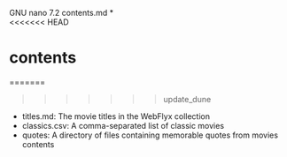   GNU nano 7.2                              contents.md *                                     
<<<<<<< HEAD
# contents
=======
>>>>>>> update_dune

- titles.md: The movie titles in the WebFlyx collection
- classics.csv: A comma-separated list of classic movies
- quotes: A directory of files containing memorable quotes from movies contents

